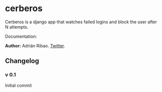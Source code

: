 # cerberos

Cerberos is a django app that watches failed logins and block the user after N attempts.

Documentation:

**Author:** Adrián Ribao. [Twitter](http://twitter.com/AdrianRibao).

## Changelog

### v 0.1

Initial commit
